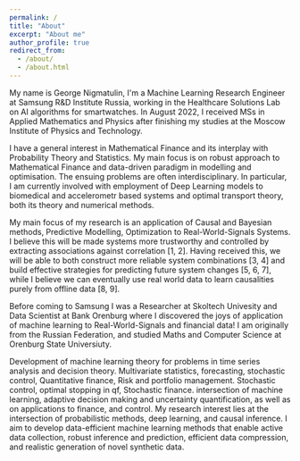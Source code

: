```yaml
---
permalink: /
title: "About"
excerpt: "About me"
author_profile: true
redirect_from: 
  - /about/
  - /about.html
---
```


My name is George Nigmatulin, I'm a Machine Learning Research Engineer at Samsung R&D Institute Russia, working in the Healthcare Solutions Lab on AI algorithms for smartwatches. In August 2022, I received MSs in Applied Mathematics and Physics after finishing my studies at the Moscow Institute of Physics and Technology.

I have a general interest in Mathematical Finance and its interplay with Probability Theory and Statistics. My main focus is on robust approach to Mathematical Finance and data-driven paradigm in modelling and optimisation. The ensuing problems are often interdisciplinary. In particular, I am currently involved with employment of Deep Learning models to biomedical and accelerometr based systems and optimal transport theory, both its theory and numerical methods.

My main focus of my research is an application of Causal and Bayesian methods, Predictive Modelling, Optimization to Real-World-Signals Systems. I believe this will be made systems more trustworthy and controlled by extracting associations against correlation [1, 2]. Having received this, we will be able to both construct more reliable system combinations [3, 4] and build effective strategies for predicting future system changes [5, 6, 7], while I believe we can eventually use real world data to learn causalities purely from offline data [8, 9]. 

Before coming to Samsung I was a Researcher at Skoltech Univesity and Data Scientist at Bank Orenburg where I discovered the joys of application of machine learning to Real-World-Signals and financial data! I am originally from the Russian Federation, and studied Maths and Computer Science at Orenburg State Universiuty.

Development of machine learning theory for problems in time series analysis and decision theory. Multivariate statistics, forecasting, stochastic control, Quantitative finance, Risk and portfolio management. Stochastic control, optimal stopping in qf, Stochastic finance.
intersection of machine learning, adaptive decision making and uncertainty quantification, as well as on applications to finance, and control.
My research interest lies at the intersection of probabilistic methods, deep learning, and causal inference. I aim to develop data-efficient machine learning methods that enable active data collection, robust inference and prediction, efficient data compression, and realistic generation of novel synthetic data.

<!-- 
======
1. Yo, Register a GitHub account if you don't have one and confirm your e-mail (required!)
1. Fork [this repository](https://github.com/academicpages/academicpages.github.io) by clicking the "fork" button in the top right. 
1. Go to the repository's settings (rightmost item in the tabs that start with "Code", should be below "Unwatch"). Rename the repository "[your GitHub username].github.io", which will also be your website's URL.
1. Set site-wide configuration and create content & metadata (see below -- also see [this set of diffs](http://archive.is/3TPas) showing what files were changed to set up [an example site](https://getorg-testacct.github.io) for a user with the username "getorg-testacct")
1. Upload any files (like PDFs, .zip files, etc.) to the files/ directory. They will appear at https://[your GitHub username].github.io/files/example.pdf.  
1. Check status by going to the repository settings, in the "GitHub pages" section

Site-wide configuration
------
The main configuration file for the site is in the base directory in [_config.yml](https://github.com/academicpages/academicpages.github.io/blob/master/_config.yml), which defines the content in the sidebars and other site-wide features. You will need to replace the default variables with ones about yourself and your site's github repository. The configuration file for the top menu is in [_data/navigation.yml](https://github.com/academicpages/academicpages.github.io/blob/master/_data/navigation.yml). For example, if you don't have a portfolio or blog posts, you can remove those items from that navigation.yml file to remove them from the header. 

Create content & metadata
------
For site content, there is one markdown file for each type of content, which are stored in directories like _publications, _talks, _posts, _teaching, or _pages. For example, each talk is a markdown file in the [_talks directory](https://github.com/academicpages/academicpages.github.io/tree/master/_talks). At the top of each markdown file is structured data in YAML about the talk, which the theme will parse to do lots of cool stuff. The same structured data about a talk is used to generate the list of talks on the [Talks page](https://academicpages.github.io/talks), each [individual page](https://academicpages.github.io/talks/2012-03-01-talk-1) for specific talks, the talks section for the [CV page](https://academicpages.github.io/cv), and the [map of places you've given a talk](https://academicpages.github.io/talkmap.html) (if you run this [python file](https://github.com/academicpages/academicpages.github.io/blob/master/talkmap.py) or [Jupyter notebook](https://github.com/academicpages/academicpages.github.io/blob/master/talkmap.ipynb), which creates the HTML for the map based on the contents of the _talks directory).

**Markdown generator**

I have also created [a set of Jupyter notebooks](https://github.com/academicpages/academicpages.github.io/tree/master/markdown_generator
) that converts a CSV containing structured data about talks or presentations into individual markdown files that will be properly formatted for the academicpages template. The sample CSVs in that directory are the ones I used to create my own personal website at stuartgeiger.com. My usual workflow is that I keep a spreadsheet of my publications and talks, then run the code in these notebooks to generate the markdown files, then commit and push them to the GitHub repository.

How to edit your site's GitHub repository
------
Many people use a git client to create files on their local computer and then push them to GitHub's servers. If you are not familiar with git, you can directly edit these configuration and markdown files directly in the github.com interface. Navigate to a file (like [this one](https://github.com/academicpages/academicpages.github.io/blob/master/_talks/2012-03-01-talk-1.md) and click the pencil icon in the top right of the content preview (to the right of the "Raw | Blame | History" buttons). You can delete a file by clicking the trashcan icon to the right of the pencil icon. You can also create new files or upload files by navigating to a directory and clicking the "Create new file" or "Upload files" buttons. 

Example: editing a markdown file for a talk
![Editing a markdown file for a talk](/images/editing-talk.png)

For more info
------
More info about configuring academicpages can be found in [the guide](https://academicpages.github.io/markdown/). The [guides for the Minimal Mistakes theme](https://mmistakes.github.io/minimal-mistakes/docs/configuration/) (which this theme was forked from) might also be helpful. -->
